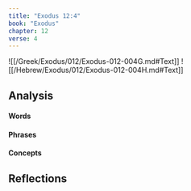 ```yaml
---
title: "Exodus 12:4"
book: "Exodus"
chapter: 12
verse: 4
---
```

![[/Greek/Exodus/012/Exodus-012-004G.md#Text]]
![[/Hebrew/Exodus/012/Exodus-012-004H.md#Text]]

## Analysis

#### Words

#### Phrases

#### Concepts

## Reflections
